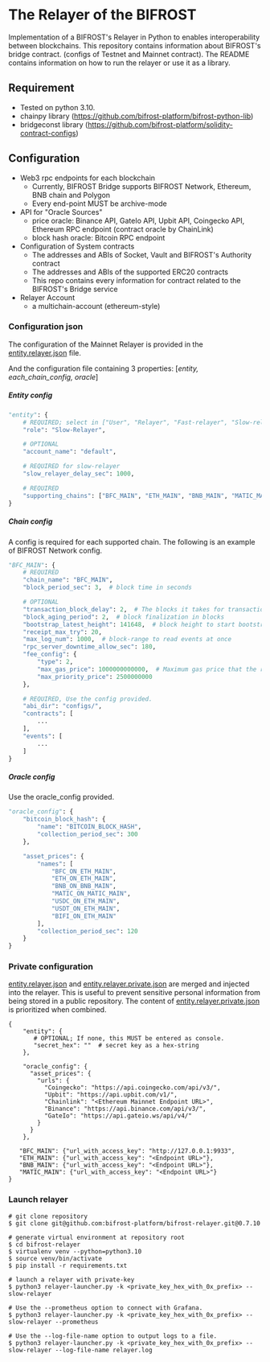 # The Relayer of the BIFROST

Implementation of a BIFROST's Relayer in Python to enables interoperability between blockchains. This repository
contains information about BIFROST's bridge contract. (configs of Testnet and Mainnet contract). The README contains
information on how to run the relayer or use it as a library.

## Requirement

- Tested on python 3.10.
- chainpy library (https://github.com/bifrost-platform/bifrost-python-lib)
- bridgeconst library (https://github.com/bifrost-platform/solidity-contract-configs)

## Configuration

- Web3 rpc endpoints for each blockchain
    - Currently, BIFROST Bridge supports BIFROST Network, Ethereum, BNB chain and Polygon
    - Every end-point MUST be archive-mode
- API for "Oracle Sources"
    - price oracle: Binance API, GateIo API, Upbit API, Coingecko API, Ethereum RPC endpoint (contract oracle by
      ChainLink)
    - block hash oracle: Bitcoin RPC endpoint
- Configuration of System contracts
    - The addresses and ABIs of Socket, Vault and BIFROST's Authority contract
    - The addresses and ABIs of the supported ERC20 contracts
    - This repo contains every information for contract related to the BIFROST's Bridge service
- Relayer Account
    - a multichain-account (ethereum-style)

### Configuration json

The configuration of the Mainnet Relayer is provided in the [entity.relayer.json](configs/entity.relayer.json) file.

And the configuration file containing 3 properties: [_entity, each_chain_config, oracle_]

##### Entity config

```python
"entity": {
    # REQUIRED; select in ["User", "Relayer", "Fast-relayer", "Slow-relayer"]
    "role": "Slow-Relayer",

    # OPTIONAL
    "account_name": "default",

    # REQUIRED for slow-relayer
    "slow_relayer_delay_sec": 1000,

    # REQUIRED
    "supporting_chains": ["BFC_MAIN", "ETH_MAIN", "BNB_MAIN", "MATIC_MAIN"]
}
```

##### Chain config

A config is required for each supported chain. The following is an example of BIFROST Network config.

```python
"BFC_MAIN": {
    # REQUIRED
    "chain_name": "BFC_MAIN",
    "block_period_sec": 3,  # block time in seconds

    # OPTIONAL
    "transaction_block_delay": 2,  # The blocks it takes for transaction to be included in the blockchain
    "block_aging_period": 2,  # block finalization in blocks
    "bootstrap_latest_height": 141648,  # block height to start bootstrap
    "receipt_max_try": 20,
    "max_log_num": 1000,  # block-range to read events at once
    "rpc_server_downtime_allow_sec": 180,
    "fee_config": {
        "type": 2,
        "max_gas_price": 1000000000000,  # Maximum gas price that the relayer can pay 
        "max_priority_price": 2500000000
    },

    # REQUIRED, Use the config provided.
    "abi_dir": "configs/",
    "contracts": [
        ...
    ],
    "events": [
        ...
    ]
}
```

##### Oracle config

Use the oracle_config provided.

```python
"oracle_config": {
    "bitcoin_block_hash": {
        "name": "BITCOIN_BLOCK_HASH",
        "collection_period_sec": 300
    },

    "asset_prices": {
        "names": [
            "BFC_ON_ETH_MAIN",
            "ETH_ON_ETH_MAIN",
            "BNB_ON_BNB_MAIN",
            "MATIC_ON_MATIC_MAIN",
            "USDC_ON_ETH_MAIN",
            "USDT_ON_ETH_MAIN",
            "BIFI_ON_ETH_MAIN"
        ],
        "collection_period_sec": 120
    }
}
```

### Private configuration

[entity.relayer.json](configs/entity.relayer.json)
and [entity.relayer.private.json](configs/entity.relayer.private.json)
are merged and injected into the relayer. This is useful to prevent sensitive personal information from being stored in
a public repository. The content of [entity.relayer.private.json](configs/entity.relayer.private.json) is prioritized
when combined.

```jsons
{
    "entity": {
       # OPTIONAL; If none, this MUST be entered as console.
       "secret_hex": ""  # secret key as a hex-string
    },

    "oracle_config": {
      "asset_prices": {
        "urls": {
          "Coingecko": "https://api.coingecko.com/api/v3/",
          "Upbit": "https://api.upbit.com/v1/",
          "Chainlink": "<Ethereum Mainnet Endpoint URL>",
          "Binance": "https://api.binance.com/api/v3/",
          "GateIo": "https://api.gateio.ws/api/v4/"
        }
      }
    },

   "BFC_MAIN": {"url_with_access_key": "http://127.0.0.1:9933",
   "ETH_MAIN": {"url_with_access_key": "<Endpoint URL>"},
   "BNB_MAIN": {"url_with_access_key": "<Endpoint URL>"},
   "MATIC_MAIN": {"url_with_access_key": "<Endpoint URL>"}
}
```

### Launch relayer
```shell
# git clone repository
$ git clone git@github.com:bifrost-platform/bifrost-relayer.git@0.7.10

# generate virtual environment at repository root 
$ cd bifrost-relayer
$ virtualenv venv --python=python3.10
$ source venv/bin/activate
$ pip install -r requirements.txt

# launch a relayer with private-key
$ python3 relayer-launcher.py -k <private_key_hex_with_0x_prefix> --slow-relayer

# Use the --prometheus option to connect with Grafana.
$ python3 relayer-launcher.py -k <private_key_hex_with_0x_prefix> --slow-relayer --prometheus

# Use the --log-file-name option to output logs to a file.
$ python3 relayer-launcher.py -k <private_key_hex_with_0x_prefix> --slow-relayer --log-file-name relayer.log

```
